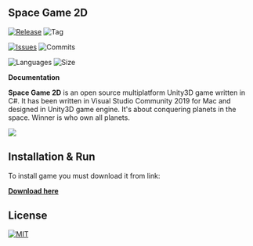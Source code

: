 ## Space Game 2D

[![Release](https://img.shields.io/github/release/markub3327/Space-Game-2D.svg)](https://github.com/marhor3327/Space-Game/releases)
![Tag](https://img.shields.io/github/v/tag/markub3327/Space-Game-2D.svg)

[![Issues](https://img.shields.io/github/issues/markub3327/Space-Game-2D.svg)](https://github.com/markub3327/Space-Game-2D/issues)
![Commits](https://img.shields.io/github/commit-activity/w/markub3327/Space-Game-2D.svg)

![Languages](https://img.shields.io/github/languages/count/markub3327/Space-Game-2D)
![Size](https://img.shields.io/github/repo-size/markub3327/Space-Game-2D.svg)

**Documentation**

  **Space Game 2D** is an open source multiplatform Unity3D game written in C#.
It has been written in Visual Studio Community 2019 for Mac and designed in Unity3D game engine. It's about conquering planets in the space. Winner is who own all planets.

![](ship-game-2d.gif)

## Installation & Run

To install game you must download it from link:

**[Download here](https://github.com/markub3327/Space-Game-2D/releases)**

## License

[![MIT](https://img.shields.io/github/license/markub3327/Space-Game-2D.svg)](LICENSE)
